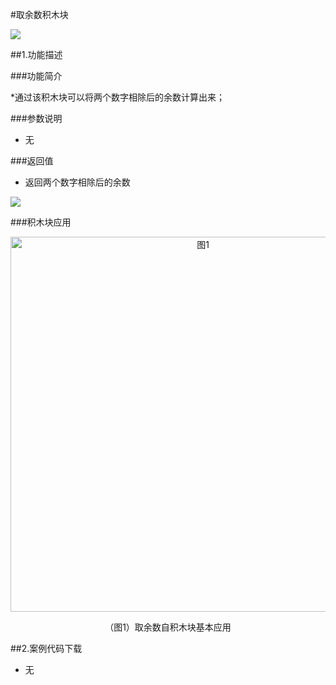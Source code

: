 #取余数积木块

![](/media/quyushuzi.jpg)



##1.功能描述

###功能简介

*通过该积木块可以将两个数字相除后的余数计算出来；

###参数说明

* 无

###返回值

* 返回两个数字相除后的余数

![](/media/quyushuzifanhuizhi.jpg)


###积木块应用

<div align="center">
    <img src="/media/quyushuziyingyong.jpg" alt="图1" width="600">
    <p>（图1）取余数自积木块基本应用</p>
</div>


##2.案例代码下载
* 无
